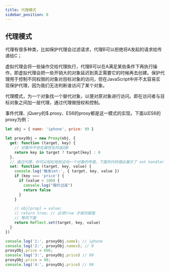 ```yaml
---
title: 代理模式
sidebar_position: 8
---
```


## 代理模式
代理有很多种类，比如保护代理会过滤请求，代理B可以拒绝将A发起的请求给传递给C；

虚拟代理会将一些操作交给代理执行，代理B可以在A满足某些条件下再执行操作，即虚拟代理会把一些开销大的对象延迟到真正需要它的时候再去创建。保护代理用于控制不同权限的对象对目标对象的访问，但在JavaScript中并不太容易实现保护代理，因为我们无法判断谁访问了某个对象。


代理模式，为一个对象找一个替代对象，以便对原对象进行访问。即在访问者与目标对象之间加一层代理，通过代理做授权和控制。

事件代理、jQuery的$.proxy、ES6的proxy都是这一模式的实现，下面以ES6的proxy为例：
```js
let obj = { name: 'iphone', price: 99 }

let proxyObj = new Proxy(obj, {
  get: function (target, key) {
    // 对象中不存在属性名时返回0
    return key in target ? target[key] : 0
  },
  // 通过代理，你可以轻松地验证向一个对象的传值。下面的代码借此展示了 set handler 的作用。
  set: function (target, key, value) {
    console.log('触发set:', { target, key, value })
    if (key === 'price') {
      if (value > 100) {
        console.log("报价过高")
        return false
      }
    }

    // obj[prop] = value;
    // return true; // 必须true 才成功赋值
    // 等同下面
    return Reflect.set(target, key, value)
  }
})

console.log('1:', proxyObj.name); // iphone
console.log('2:', proxyObj.namex); // 0
proxyObj.price = 666;
console.log('3:', proxyObj.price) // 99
proxyObj.price = 98;
console.log('4:', proxyObj.price) // 98
```